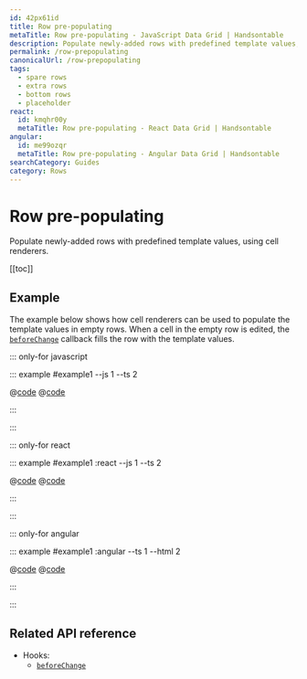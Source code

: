 ```yaml
---
id: 42px61id
title: Row pre-populating
metaTitle: Row pre-populating - JavaScript Data Grid | Handsontable
description: Populate newly-added rows with predefined template values, using cell renderers.
permalink: /row-prepopulating
canonicalUrl: /row-prepopulating
tags:
  - spare rows
  - extra rows
  - bottom rows
  - placeholder
react:
  id: kmqhr00y
  metaTitle: Row pre-populating - React Data Grid | Handsontable
angular:
  id: me99ozqr
  metaTitle: Row pre-populating - Angular Data Grid | Handsontable
searchCategory: Guides
category: Rows
---
```


# Row pre-populating

Populate newly-added rows with predefined template values, using cell renderers.

[[toc]]

## Example

The example below shows how cell renderers can be used to populate the template values in empty rows. When a cell in the empty row is edited, the [`beforeChange`](@/api/hooks.md#beforechange) callback fills the row with the template values.

::: only-for javascript

::: example #example1 --js 1 --ts 2

@[code](@/content/guides/rows/row-prepopulating/javascript/example1.js)
@[code](@/content/guides/rows/row-prepopulating/javascript/example1.ts)

:::

:::

::: only-for react

::: example #example1 :react --js 1 --ts 2

@[code](@/content/guides/rows/row-prepopulating/react/example1.jsx)
@[code](@/content/guides/rows/row-prepopulating/react/example1.tsx)

:::

:::

::: only-for angular

::: example #example1 :angular --ts 1 --html 2

@[code](@/content/guides/rows/row-prepopulating/angular/example1.ts)
@[code](@/content/guides/rows/row-prepopulating/angular/example1.html)

:::

:::

## Related API reference

- Hooks:
  - [`beforeChange`](@/api/hooks.md#beforechange)
